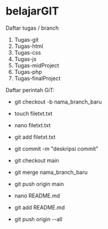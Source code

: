 # belajarGIT
Daftar tugas / branch
 1. Tugas-git
 2. Tugas-html
 3. Tugas-css
 4. Tugas-js
 5. Tugas-midProject
 6. Tugas-php
 7. Tugas-finalProject

 Daftar perintah GiT:

- git checkout -b nama_branch_baru

- touch filetxt.txt

- nano filetxt.txt

- git add filetxt.txt

- git commit -m "deskripsi commit"

- git checkout main

- git merge nama_branch_baru

- git push origin main

- nano README.md 

- git add README.md

- git push origin --all
